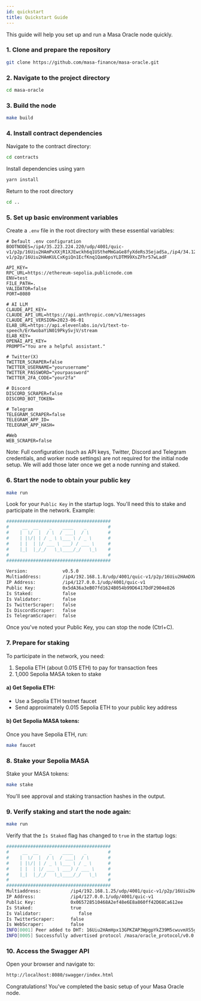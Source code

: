 ```yaml
---
id: quickstart
title: Quickstart Guide
---
```


This guide will help you set up and run a Masa Oracle node quickly. 

### 1. Clone and prepare the repository

```bash
git clone https://github.com/masa-finance/masa-oracle.git
```

### 2. Navigate to the project directory
```bash
cd masa-oracle
```

### 3. Build the node

```bash
make build
```

### 4. Install contract dependencies
Navigate to the contract directory:
```bash
cd contracts
```

Install dependencies using yarn
```bash
yarn install
```

Return to the root directory
```bash
cd ..
```

### 5. Set up basic environment variables

Create a `.env` file in the root directory with these essential variables:
```plaintext
# Default .env configuration
BOOTNODES=/ip4/35.223.224.220/udp/4001/quic-v1/p2p/16Uiu2HAmPxXXjR1XJEwckh6q1UStheMmGaGe8fyXdeRs3SejadSa,/ip4/34.121.111.128/udp/4001/quic-v1/p2p/16Uiu2HAmKULCxKgiQn1EcfKnq1Qam6psYLDTM99XsZFhr57wLadF

API_KEY=
RPC_URL=https://ethereum-sepolia.publicnode.com
ENV=test
FILE_PATH=.
VALIDATOR=false
PORT=8080

# AI LLM
CLAUDE_API_KEY=
CLAUDE_API_URL=https://api.anthropic.com/v1/messages
CLAUDE_API_VERSION=2023-06-01
ELAB_URL=https://api.elevenlabs.io/v1/text-to-speech/ErXwobaYiN019PkySvjV/stream
ELAB_KEY=
OPENAI_API_KEY=
PROMPT="You are a helpful assistant."

# Twitter(X)
TWITTER_SCRAPER=false
TWITTER_USERNAME="yourusername"
TWITTER_PASSWORD="yourpassword"
TWITTER_2FA_CODE="your2fa"

# Discord
DISCORD_SCRAPER=false
DISCORD_BOT_TOKEN=

# Telegram
TELEGRAM_SCRAPER=false
TELEGRAM_APP_ID=
TELEGRAM_APP_HASH=

#Web
WEB_SCRAPER=false
```
Note: Full configuration (such as API keys, Twitter, Discord and Telegram credentials, and worker node settings) are not required for the initial node setup. We will add those later once we get a node running and staked.

### 6. Start the node to obtain your public key

```bash
make run
```

Look for your `Public Key` in the startup logs. You'll need this to stake and participate in the network. Example:

```bash
#######################################
#     __  __    _    ____    _        #
#    |  \/  |  / \  / ___|  / \       #
#    | |\/| | / _ \ \___ \ / _ \      #
#    | |  | |/ ___ \ ___) / ___ \     #
#    |_|  |_/_/   \_\____/_/   \_\    #
#                                     #
#######################################

Version:             v0.5.0
Multiaddress:        /ip4/192.168.1.8/udp/4001/quic-v1/p2p/16Uiu2HAmDXWNV9RXVoRsbt9z7pFSsKS2KdpN7HHFVLdFZmS7iCvo
IP Address:          /ip4/127.0.0.1/udp/4001/quic-v1
Public Key:          0x5dA36a3eB07fd1624B054b99D6417DdF2904e826
Is Staked:           false
Is Validator:        false
Is TwitterScraper:   false
Is DiscordScraper:   false
Is TelegramScraper:  false
```
Once you've noted your Public Key, you can stop the node (Ctrl+C).


### 7. Prepare for staking
To participate in the network, you need:

1. Sepolia ETH (about 0.015 ETH) to pay for transaction fees
2. 1,000 Sepolia MASA token to stake

#### a) Get Sepolia ETH:

- Use a Sepolia ETH testnet faucet 
- Send approximately 0.015 Sepolia ETH to your public key address

#### b) Get Sepolia MASA tokens:
Once you have Sepolia ETH, run: 

```bash
make faucet
```

### 8. Stake your Sepolia MASA
Stake your MASA tokens:

```bash
make stake
```
You'll see approval and staking transaction hashes in the output.



### 9. Verify staking and start the node again:
```bash
make run
```
Verify that the `Is Staked` flag has changed to `true` in the startup logs:
```bash
#######################################
#     __  __    _    ____    _        #
#    |  \/  |  / \  / ___|  / \       #
#    | |\/| | / _ \ \___ \ / _ \      #
#    | |  | |/ ___ \ ___) / ___ \     #
#    |_|  |_/_/   \_\____/_/   \_\    #
#                                     #
#######################################
Multiaddress:           /ip4/192.168.1.25/udp/4001/quic-v1/p2p/16Uiu2HAm28dTN2WVWD2y2bjzwPdym59XASDfQsSktCtejtNR9Vox
IP Address:             /ip4/127.0.0.1/udp/4001/quic-v1
Public Key:             0x065728510468A2ef48e6E8a860ff42D68Ca612ee
Is Staked:              true
Is Validator:              false
Is TwitterScraper:      false
Is WebScraper:          false
INFO[0001] Peer added to DHT: 16Uiu2HAmHpx13GPKZAP3WpgpYkZ39M5cwuvmXS5gGvrsa5ofLNoq 
INFO[0005] Successfully advertised protocol /masa/oracle_protocol/v0.0.9-beta-dev
```


### 10. Access the Swagger API
Open your browser and navigate to:

```bash
http://localhost:8080/swagger/index.html
```
Congratulations! You've completed the basic setup of your Masa Oracle node. 